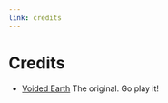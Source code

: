 ```yaml
---
link: credits
---
```

# Credits 
* [Voided Earth](https://repl.it/@BohLiao96/school-ep1#style.css) The original. Go play it!
